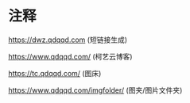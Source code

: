 # 注释

https://dwz.qdqqd.com (短链接生成)

https://www.qdqqd.com/ (柯艺云博客)

https://tc.qdqqd.com/ (图床)

https://www.qdqqd.com/imgfolder/ (图夹/图片文件夹)

